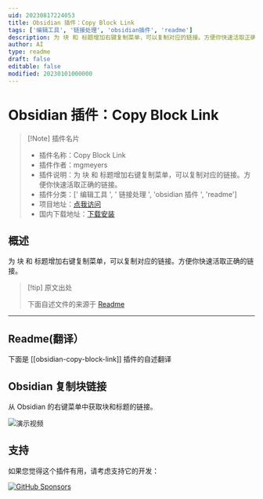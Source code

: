 ```yaml
---
uid: 20230817224053
title: Obsidian 插件：Copy Block Link
tags: ['编辑工具', '链接处理', 'obsidian插件', 'readme']
description: 为 块 和 标题增加右键复制菜单，可以复制对应的链接。方便你快速活取正确的链接。
author: AI
type: readme
draft: false
editable: false
modified: 20230101000000
---
```


# Obsidian 插件：Copy Block Link

> [!Note] 插件名片
> - 插件名称：Copy Block Link
> - 插件作者：mgmeyers
> - 插件说明：为 块 和 标题增加右键复制菜单，可以复制对应的链接。方便你快速活取正确的链接。
> - 插件分类：[' 编辑工具 ', ' 链接处理 ', 'obsidian 插件 ', 'readme']
> - 项目地址：[点我访问](https://github.com/mgmeyers/obsidian-copy-block-link)
> - 国内下载地址：[下载安装](https://pkmer.cn/products/plugin/pluginMarket/?obsidian-copy-block-link)

## 概述

为 块 和 标题增加右键复制菜单，可以复制对应的链接。方便你快速活取正确的链接。

> [!tip] 原文出处
>
>下面自述文件的来源于 [Readme](https://ghproxy.net/https://raw.githubusercontent.com/mgmeyers/obsidian-copy-block-link/main/README.md)

---

## Readme(翻译）

下面是 [[obsidian-copy-block-link]] 插件的自述翻译

## Obsidian 复制块链接

从 Obsidian 的右键菜单中获取块和标题的链接。

<img src="https://raw.githubusercontent.com/mgmeyers/obsidian-copy-block-link/main/demo.gif" alt="演示视频">

## 支持

如果您觉得这个插件有用，请考虑支持它的开发：

[![GitHub Sponsors](https://img.shields.io/github/sponsors/mgmeyers?label=Sponsor&logo=GitHub%20Sponsors&style=for-the-badge)](https://github.com/sponsors/mgmeyers)
